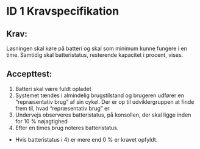 # ID 1 Kravspecifikation
## Krav:
Løsningen skal køre på batteri og skal som minimum kunne fungere i en time. Samtidig skal batteristatus, resterende kapacitet i procent, vises.

## Accepttest:
1. Batteri skal være fuldt opladet 
2. Systemet tændes i almindelig brugstilstand og brugeren udfører en “repræsentativ brug” af sin cykel. Der er op til udviklergruppen at finde frem til, hvad “repræsentativ brug” er 
3. Undervejs observeres batteristatus, på konsollen, der skal ligge inden for 10 % nøjagtighed 
4. Efter en times brug noteres batteristatus. 
- Hvis batteristatus i 4) er mere end 0 % er kravet opfyldt.